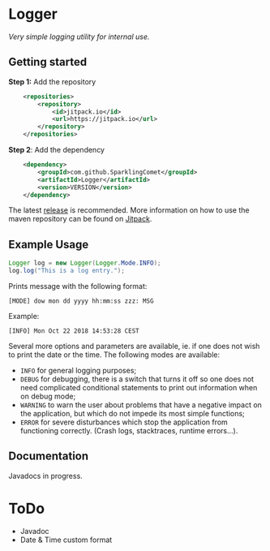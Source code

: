 # Logger
*Very simple logging utility for internal use.*

## Getting started
**Step 1:** Add the repository
```xml
	<repositories>
		<repository>
		    <id>jitpack.io</id>
		    <url>https://jitpack.io</url>
		</repository>
	</repositories>
```

**Step 2**: Add the dependency
```xml
	<dependency>
	    <groupId>com.github.SparklingComet</groupId>
	    <artifactId>Logger</artifactId>
	    <version>VERSION</version>
	</dependency>
```

The latest [release](https://github.com/SparklingComet/Logger/releases) is recommended.
More information on how to use the maven repository can be found on [Jitpack](https://jitpack.io/#SparklingComet/Logger).

## Example Usage
```java
Logger log = new Logger(Logger.Mode.INFO);
log.log("This is a log entry.");
```
Prints message with the following format:
```
[MODE] dow mon dd yyyy hh:mm:ss zzz: MSG
```
Example:
```
[INFO] Mon Oct 22 2018 14:53:28 CEST
```
Several more options and parameters are available, ie. if one does not wish to print the date or the time.
The following modes are available:
* `INFO` for general logging purposes;
* `DEBUG` for debugging, there is a switch that turns it off so one does not need complicated conditional statements to print out information when on debug mode;
* `WARNING` to warn the user about problems that have a negative impact on the application, but which do not impede its most simple functions;
* `ERROR` for severe disturbances which stop the application from functioning correctly. (Crash logs, stacktraces, runtime errors...).

## Documentation
Javadocs in progress.

# ToDo
* Javadoc
* Date & Time custom format
